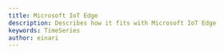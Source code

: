 ```yaml
---
title: Microsoft IoT Edge
description: Describes how it fits with Microsoft IoT Edge
keywords: TimeSeries
author: einari
---
```

